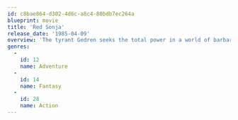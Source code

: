 ```yaml
---
id: c8bae864-d302-4d6c-a8c4-80bdb7ec264a
blueprint: movie
title: 'Red Sonja'
release_date: '1985-04-09'
overview: 'The tyrant Gedren seeks the total power in a world of barbarism. She raids the city Hablac and kills the keeper of a talisman that gives her great power. Red Sonja, sister of the keeper, sets out with her magic sword to overthrow Gedren.'
genres:
  -
    id: 12
    name: Adventure
  -
    id: 14
    name: Fantasy
  -
    id: 28
    name: Action
---
```

